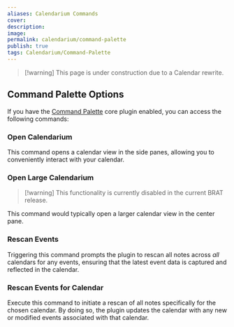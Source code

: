 ```yaml
---
aliases: Calendarium Commands
cover: 
description: 
image: 
permalink: calendarium/command-palette
publish: true
tags: Calendarium/Command-Palette
---
```


>[!warning] This page is under construction due to a Calendar rewrite.


## Command Palette Options

If you have the [Command Palette](https://help.obsidian.md/Plugins/Command+palette) core plugin enabled, you can access the following commands:

### Open Calendarium

This command opens a calendar view in the side panes, allowing you to conveniently interact with your calendar.

### Open Large Calendarium

> [!warning] This functionality is currently disabled in the current BRAT release.

This command would typically open a larger calendar view in the center pane. 

### Rescan Events

Triggering this command prompts the plugin to rescan all notes across _all_ calendars for any events, ensuring that the latest event data is captured and reflected in the calendar.

### Rescan Events for Calendar

Execute this command to initiate a rescan of all notes specifically for the chosen calendar. By doing so, the plugin updates the calendar with any new or modified events associated with that calendar.